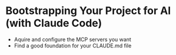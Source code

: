 # Bootstrapping Your Project for AI (with Claude Code)

- Aquire and configure the MCP servers you want
- Find a good foundation for your CLAUDE.md file
